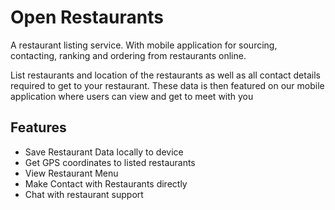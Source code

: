 # Open Restaurants

A restaurant listing service. With mobile application for sourcing, contacting, ranking and 
ordering from restaurants online. 

List restaurants and location of the restaurants as well as all contact details required to get to
your restaurant. These data is then featured on our mobile application where users can view and
get to meet with you

## Features
- Save Restaurant Data locally to device
- Get GPS coordinates to listed restaurants
- View Restaurant Menu
- Make Contact with Restaurants directly
- Chat with restaurant support